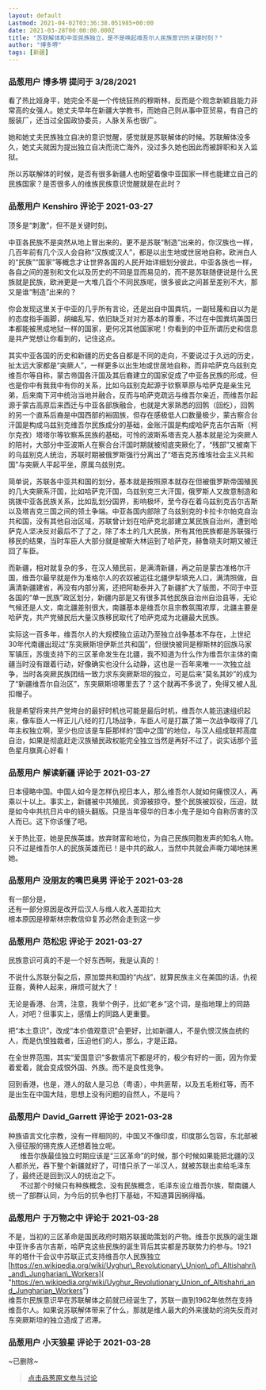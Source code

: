 ```yaml
---
layout: default
Lastmod: 2021-04-02T03:36:38.051985+00:00
date: 2021-03-28T00:00:00.000Z
title: "苏联解体和中亚民族独立，是不是唤起维吾尔人民族意识的关键时刻？"
author: "博多堺"
tags: [新疆]
---
```



### 品葱用户 **博多堺** 提问于 3/28/2021
    
看了热比娅身平，她完全不是一个传统狂热的穆斯林，反而是个观念新颖且能力非常高的女强人。她丈夫早年在新疆大学教书，而她自己则从事中亚贸易，有自己的服装厂，还当过全国政协委员，人脉关系也很广。  
  
她和她丈夫民族独立自决的意识觉醒，感觉就是苏联解体的时候。苏联解体没多久，她丈夫就因为提出独立自决而流亡海外，没过多久她也因此而被辞职和关入监狱。  
  
所以苏联解体的时候，是否有很多新疆人也盼望着像中亚国家一样也能建立自己的民族国家？是否很多人的维族民族意识觉醒就是在此时？
    
                

### 品葱用户 **Kenshiro** 评论于 2021-03-27
        
顶多是“刺激”，但不是关键时刻。  
  
中亚各民族不是突然从地上冒出来的，更不是苏联“制造”出来的，你汉族也一样，几百年前有几个汉人会自称“汉族或汉人”，都是以出生地或世居地自称，欧洲白人的“民族”“国家”等概念才让世界各国的人民开始详细划分彼此，中亚各族也一样，各自之间的差别和文化以及历史的不同是显而易见的，而不是苏联随便说是什么民族就是民族，欧洲更是一大堆几百个不同民族呢，很多彼此之间甚至差别不大，那又是谁“制造”出来的？  
  
你会发现这里关于中亚的几乎所有言论，还是出自中国粪坑，一副轻蔑和自以为是的态度指手画脚，胡编乱写，依旧缺乏对对方基本的尊重，不过在中国粪坑美国日本都能被黑成地狱一样的国家，更何况其他国家呢！你看到的中亚所谓历史和信息是共产党想让你看到的，记住这点。  
  
其实中亚各国的历史和新疆的历史各自都是不同的走向，不要说过于久远的历史，扯太远大家都是“突厥人”，一样更多以出生地或世居地自称，而非哈萨克乌兹别克维吾尔等自称，蒙古帝国各汗国及其后裔建立的国家促成了中亚各民族的形成，但也是你中有我我中有你的关系，比如乌兹别克起源于钦察草原与哈萨克是亲生兄弟，后来南下河中统治当地并融合，反而与哈萨克疏远与维吾尔亲近，而维吾尔起源于蒙古高原后来西迁与中亚各部族融合，也就是大家熟悉的回鹘（回纥），回鹘的另一个直系后裔是中国西部的裕固族，但存在感极低人口数量极少，蒙古察合台汗国是构成乌兹别克维吾尔民族成分的基础，金账汗国是构成哈萨克吉尔吉斯（柯尔克孜）塔塔尔等钦察系民族的基础，可怜的波斯系塔吉克人基本就是沦为突厥人的陪衬，大部分中亚波斯人在察合台汗国时期就被彻底突厥化了，“残部”又被南下的乌兹别克人统治，苏联时期被俄罗斯强行分离出了“塔吉克苏维埃社会主义共和国”与突厥人平起平坐，原属乌兹别克。  
  
简单说，苏联各中亚共和国的划分，基本就是按照原本就存在但被俄罗斯帝国殖民的几大突厥系汗国，比如哈萨克汗国，乌兹别克三大汗国，俄罗斯人又故意制造和挑拨中亚各民族关系，比如乱划分国界，影响极坏，至今存在着乌兹别克吉尔吉斯以及塔吉克三国之间的领土争端。中亚各国内部除了乌兹别克的卡拉卡尔帕克自治共和国，没有其他自治区域，苏联曾计划在哈萨克北部建立某民族自治州，遭到哈萨克人坚决反对最后不了了之，除了本土的几大民族，所有其他民族都是苏联强行移民的结果，当时车臣人大部分就是被斯大林运到了哈萨克，赫鲁晓夫时期又被迁回了车臣。  
  
而新疆，相对就复杂的多，在汉人殖民前，是满清新疆，再之前是蒙古准格尔汗国，维吾尔最早就是作为准格尔人的农奴被运往北疆伊犁填充人口，满清照做，自满清新疆建省，再没有内部分离，还把阿勒泰并入了新疆扩大了版图，不同于中亚各国的“单一民族”政区划分，新疆内部是又有很多其他民族自治州自治县等，无论气候还是人文，南北疆差别很大，南疆基本是维吾尔且宗教氛围浓厚，北疆主要是哈萨克，共产党殖民后大量汉族移民取代了哈萨克成为北疆最大民族。  
  
实际这一百多年，维吾尔人的大规模独立运动乃至独立战争基本不存在，上世纪30年代南疆出现过“东突厥斯坦伊斯兰共和国”，但很快被同是穆斯林的回族马家军镇压，苏俄支持下的三区革命发生在北疆，我不知道为什么作为维吾尔主体的南疆当时没有跟着行动，好像确实也没什么动静，这也是一百年来唯一一次独立战争，当时各突厥民族团结一致力求东突厥斯坦的独立，可是后来“莫名其妙”的成为了“新疆维吾尔自治区”，东突厥斯坦哪里去了？这个就再不多说了，免得又被人乱扣帽子。  
  
我是希望将来共产党垮台的最好时机也可能是最后时机，维吾尔人能迅速组织起来，像车臣人一样正儿八经的打几场战争，车臣人可是打赢了第一次战争取得了几年主权独立啊，至少也应该是车臣那样的“国中之国”的地位，与汉人组成联邦高度自治，如果是彻底赶走汉族殖民政权能完全独立当然是再好不过了，说实话那个蓝色星月旗真心好看！
        
                

### 品葱用户 **解读新疆** 评论于 2021-03-27
        
日本侵略中国。中国人如今是怎样仇视日本人，那么维吾尔人就如何痛恨汉人，再乘以十以上。事实上，新疆被中共殖民，资源被掠夺。整个民族被奴役，压迫，就是如今中共抗日片中的镜头翻版。只是当年侵华的日本小鬼子是如今自称厉害的汉人而已。这下你该懂了吧。  
  
关于热比亚，她是民族英雄。放弃财富和地位，为自己民族同胞发声的知名人物。只不过是维吾尔人的民族英雄而已！是中共的敌人，当然中共就会声嘶力竭地抹黑她。
        
                

### 品葱用户 **没朋友的嘴巴臭男** 评论于 2021-03-28
        
有一部分是，  
还有一部分原因是改开后汉人与维人收入差距拉大  
根本原因是穆斯林宗教信仰复苏必然会走到这一步
        
                

### 品葱用户 **范松忠** 评论于 2021-03-27
        
民族意识可真的不是一个好东西啊，我是认真的！  
  
不说什么苏联分裂之后，原加盟共和国的“内战”，就算民族主义在美国的话，仇视亚裔，黄种人起来，麻烦可就大了！  
  
无论是香港、台湾，注意，我举个例子，比如“老乡”这个词，是指地理上的同路人，对吧？但事实上，感情上的同路人更重要。  
  
把“本土意识”，改成“本价值观意识”会更好，比如新疆人，不是仇恨汉族血统的人，而是仇恨独裁者，压迫他们的人，那么，才是正路。  
  
在全世界范围，其实“爱国意识”多数情况下都是坏的，极少有好的一面，因为你爱着爱着，就会变成恨外国、外族。而不是良性竞争。  
  
回到香港，也是，港人的敌人是习总（粤语），中共匪帮，以及五毛粉红等，而不是出生在中国大陆，思想上没有问题的自然人，不是吗？
        
                

### 品葱用户 **David_Garrett** 评论于 2021-03-28
        
种族语言文化宗教，没有一样相同的，中国又不像印度，印度那么包容，东北部被入侵征服的锡克族人还想着独立呢。  
      维吾尔族最佳独立时期应该是“三区革命”的时候，那个时候如果能把北疆的汉人都杀光，吞下整个新疆就好了，可惜只杀了一半汉人，就被苏联出卖给毛泽东了，最终还是回到汉人的统治之下。  
      不过那个时候只有种族概念，没有民族概念，毛泽东设立维吾尔族，帮南疆人统一了部群认同，为今后的抗争也打下基础，不知道算因祸得福。
        
                

### 品葱用户 **于万物之中** 评论于 2021-03-28
        
不是，当初的三区革命是国民政府时期苏联援助策划的产物。维吾尔民族的诞生跟中亚许多吉尔吉斯，哈萨克这些民族的诞生背后其实都是苏联势力的参与。1921年的塔什干会议中苏联正式支持维吾尔人民族独立[https://en.wikipedia.org/wiki/Uyghur\_Revolutionary\_Union\_of\_Altishahri\_and\_Jungharian\_Workers]( "https://en.wikipedia.org/wiki/Uyghur_Revolutionary_Union_of_Altishahri_and_Jungharian_Workers")  
维吾尔民族意识早在苏联解体之前就已经诞生了，苏联一直到1962年依然在支持维吾尔人。如果说苏联解体带来了什么，那就是维人最大的外来援助的消失反而对东突厥斯坦的独立造成了迟滞。
        
                

### 品葱用户 **小天狼星** 评论于 2021-03-28
        
~已删除~
        
                





> [点击品葱原文参与讨论](https://pincong.rocks/question/37499)

